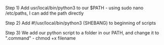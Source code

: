 Step 1) Add usr/local/bin/python3 to our $PATH - using sudo nano /etc/paths, I can add the path directly

Step 2) Add #!/usr/local/bin/python3 (SHEBANG) to beginning of scripts

Step 3) We add our python script to a folder in our PATH, and change it to ".command" - chmod +x filename
